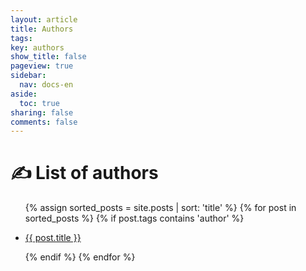 ```yaml
---
layout: article
title: Authors
tags:
key: authors
show_title: false
pageview: true
sidebar:
  nav: docs-en
aside:
  toc: true
sharing: false
comments: false
---
```


# ✍️ List of authors

<ul>
  {% assign sorted_posts = site.posts | sort: 'title' %}
  {% for post in  sorted_posts %}
  {% if post.tags contains 'author' %}
  <li>
  <a href="{{ post.url }}">
    <p>{{ post.title }}</p></a>
  </li>
  {% endif %}
  {% endfor %}
</ul>